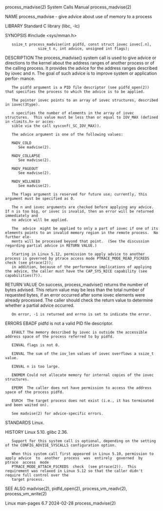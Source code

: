 process_madvise(2)						      System Calls Manual						    process_madvise(2)

NAME
       process_madvise - give advice about use of memory to a process

LIBRARY
       Standard C library (libc, -lc)

SYNOPSIS
       #include <sys/mman.h>

       ssize_t process_madvise(int pidfd, const struct iovec iovec[.n],
			       size_t n, int advice, unsigned int flags);

DESCRIPTION
       The  process_madvise()  system  call  is	 used to give advice or directions to the kernel about the address ranges of another process or of the calling
       process.	 It provides the advice for the address ranges described by iovec and n.  The goal of such advice is to improve system or application  perfor‐
       mance.

       The pidfd argument is a PID file descriptor (see pidfd_open(2)) that specifies the process to which the advice is to be applied.

       The pointer iovec points to an array of iovec structures, described in iovec(3type).

       n specifies the number of elements in the array of iovec structures.  This value must be less than or equal to IOV_MAX (defined in <limits.h> or acces‐
       sible via the call sysconf(_SC_IOV_MAX)).

       The advice argument is one of the following values:

       MADV_COLD
	      See madvise(2).

       MADV_COLLAPSE
	      See madvise(2).

       MADV_PAGEOUT
	      See madvise(2).

       MADV_WILLNEED
	      See madvise(2).

       The flags argument is reserved for future use; currently, this argument must be specified as 0.

       The n and iovec arguments are checked before applying any advice.  If n is too big, or iovec is invalid, then an error will be returned immediately and
       no advice will be applied.

       The  advice  might be applied to only a part of iovec if one of its elements points to an invalid memory region in the remote process.  No further ele‐
       ments will be processed beyond that point.  (See the discussion regarding partial advice in RETURN VALUE.)

       Starting in Linux 5.12, permission to apply advice to another process is governed by ptrace access mode PTRACE_MODE_READ_FSCREDS check (see ptrace(2));
       in addition, because of the performance implications of applying the advice, the caller must have the CAP_SYS_NICE capability (see capabilities(7)).

RETURN VALUE
       On success, process_madvise() returns the number of bytes advised.  This return value may be less than the total number of requested bytes, if an error
       occurred after some iovec elements were already processed.  The caller should check the return value to determine whether a partial advice occurred.

       On error, -1 is returned and errno is set to indicate the error.

ERRORS
       EBADF  pidfd is not a valid PID file descriptor.

       EFAULT The memory described by iovec is outside the accessible address space of the process referred to by pidfd.

       EINVAL flags is not 0.

       EINVAL The sum of the iov_len values of iovec overflows a ssize_t value.

       EINVAL n is too large.

       ENOMEM Could not allocate memory for internal copies of the iovec structures.

       EPERM  The caller does not have permission to access the address space of the process pidfd.

       ESRCH  The target process does not exist (i.e., it has terminated and been waited on).

       See madvise(2) for advice-specific errors.

STANDARDS
       Linux.

HISTORY
       Linux 5.10.  glibc 2.36.

       Support for this system call is optional, depending on the setting of the CONFIG_ADVISE_SYSCALLS configuration option.

       When this system call first appeared in Linux 5.10, permission to apply advice  to  another  process  was  entirely  governed  by  ptrace  access  mode
       PTRACE_MODE_ATTACH_FSCREDS  check  (see ptrace(2)).  This requirement was relaxed in Linux 5.12 so that the caller didn't require full control over the
       target process.

SEE ALSO
       madvise(2), pidfd_open(2), process_vm_readv(2), process_vm_write(2)

Linux man-pages 6.7							  2024-02-28							    process_madvise(2)
